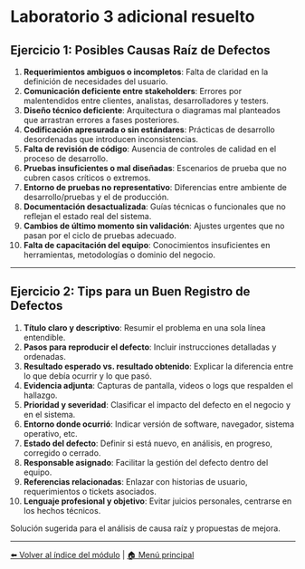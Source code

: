 # Laboratorio 3 adicional resuelto

## Ejercicio 1: Posibles Causas Raíz de Defectos

1. **Requerimientos ambiguos o incompletos**: Falta de claridad en la definición de necesidades del usuario.
2. **Comunicación deficiente entre stakeholders**: Errores por malentendidos entre clientes, analistas, desarrolladores y testers.
3. **Diseño técnico deficiente**: Arquitectura o diagramas mal planteados que arrastran errores a fases posteriores.
4. **Codificación apresurada o sin estándares**: Prácticas de desarrollo desordenadas que introducen inconsistencias.
5. **Falta de revisión de código**: Ausencia de controles de calidad en el proceso de desarrollo.
6. **Pruebas insuficientes o mal diseñadas**: Escenarios de prueba que no cubren casos críticos o extremos.
7. **Entorno de pruebas no representativo**: Diferencias entre ambiente de desarrollo/pruebas y el de producción.
8. **Documentación desactualizada**: Guías técnicas o funcionales que no reflejan el estado real del sistema.
9. **Cambios de último momento sin validación**: Ajustes urgentes que no pasan por el ciclo de pruebas adecuado.
10. **Falta de capacitación del equipo**: Conocimientos insuficientes en herramientas, metodologías o dominio del negocio.

---

## Ejercicio 2: Tips para un Buen Registro de Defectos

1. **Título claro y descriptivo**: Resumir el problema en una sola línea entendible.
2. **Pasos para reproducir el defecto**: Incluir instrucciones detalladas y ordenadas.
3. **Resultado esperado vs. resultado obtenido**: Explicar la diferencia entre lo que debía ocurrir y lo que pasó.
4. **Evidencia adjunta**: Capturas de pantalla, videos o logs que respalden el hallazgo.
5. **Prioridad y severidad**: Clasificar el impacto del defecto en el negocio y en el sistema.
6. **Entorno donde ocurrió**: Indicar versión de software, navegador, sistema operativo, etc.
7. **Estado del defecto**: Definir si está nuevo, en análisis, en progreso, corregido o cerrado.
8. **Responsable asignado**: Facilitar la gestión del defecto dentro del equipo.
9. **Referencias relacionadas**: Enlazar con historias de usuario, requerimientos o tickets asociados.
10. **Lenguaje profesional y objetivo**: Evitar juicios personales, centrarse en los hechos técnicos.

Solución sugerida para el análisis de causa raíz y propuestas de mejora.

---

[⬅️ Volver al índice del módulo](../modulo3_gestion_defectos.md) | [🏠 Menú principal](../README.md)
